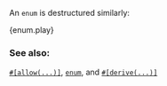 An `enum` is destructured similarly:

{enum.play}

### See also:
[`#[allow(...)]`][allow], [`enum`][enum], and [`#[derive(...)]`][derive]

[enum]: /enum.html
[derive]: /trait/derive.html
[allow]: /fn/unused.html
